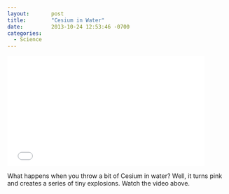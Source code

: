 ```yaml
---
layout:       post
title:        "Cesium in Water"
date:         2013-10-24 12:53:46 -0700
categories:
  - Science
---
```


<iframe class="embedly-embed" src="//cdn.embedly.com/widgets/media.html?src=https%3A%2F%2Fwww.youtube.com%2Fembed%2F_zPH0rdZrJY%3Ffeature%3Doembed&url=https%3A%2F%2Fwww.youtube.com%2Fwatch%3Fv%3D_zPH0rdZrJY&image=https%3A%2F%2Fi.ytimg.com%2Fvi%2F_zPH0rdZrJY%2Fhqdefault.jpg&key=d815972c91e546edb5d2d02e509f8b1c&type=text%2Fhtml&schema=youtube" width="450" height="253" scrolling="no" frameborder="0" allowfullscreen></iframe>

What happens when you throw a bit of Cesium in water? Well, it turns pink and creates a series of tiny explosions. Watch the video above.
